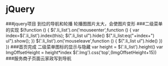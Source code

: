 # jQuery
###jquery项目
    到位的导航和轮播
    轮播图图片太大，会使图片变形
###二级菜单的实现
    $(function () {
      $('.li_list').on('mouseenter',function () {
        var index=$('.li_list').index(this);
        $(".li_list ul").hide()
        $(".li_list:eq("+index+") ul").show();
    })
      $('.li_list').on('mouseleave',function () {
        $(".li_list ul").hide()
      })
    })
###首页完成
    二级菜单图标的显示与隐藏
     var height = $('.li_list').height()
     var ImgOffsetHeight = height*index
     $('.Img').css('top',(ImgOffsetHeight+15))
###服务商子页面云家政写到导航 
